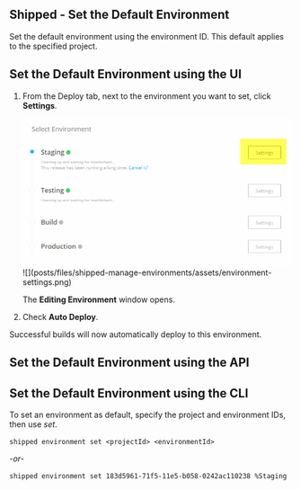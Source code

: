 ## Shipped - Set the Default Environment

Set the default environment using the environment ID. This default applies to the specified project.


## Set the Default Environment using the UI

1. From the Deploy tab, next to the environment you want to set, click **Settings**.

	<img src="assets/environment-settings.png">
	![](posts/files/shipped-manage-environments/assets/environment-settings.png)

	The **Editing Environment** window opens.

2. Check **Auto Deploy**.

Successful builds will now automatically deploy to this environment.


## Set the Default Environment using the API





## Set the Default Environment  using the CLI

To set an environment as default, specify the project and environment IDs, then use *set*.

	shipped environment set <projectId> <environmentId>

*-or-*

	shipped environment set 183d5961-71f5-11e5-b058-0242ac110238 %Staging




